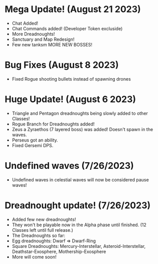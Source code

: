 # Mega Update! (August 21 2023)
- Chat Added!
- Chat Commands added! (Developer Token excluside)
- More Dreadnoughts!
- Sanctuary and Map Redesign!
- Few new tanksm MORE NEW BOSSES!

# Bug Fixes (August 8 2023)
- Fixed Rogue shooting bullets instead of spawning drones

# Huge Update! (August 6 2023)
- Triangle and Pentagon dreadnoughts being slowly added to other Classes!
- Rogue Branch for Dreadnoughts added!
- Zeus a Zyraethos (7 layered boss) was added! Doesn't spawn in the waves.
- Perseus got an ability.
- Fixed Gersemi DPS.

# Undefined waves (7/26/2023)
- Undefined waves in celestial waves will now be considered pause waves!

# Dreadnought update! (7/26/2023)
- Added few new dreadnoughts!
- They won't be playable now in the Alpha phase until finished. (12 Classes left until full release.)
- The Dreadnoughts so far:
- Egg dreadnoughts: Dwarf => Dwarf-Ring
- Square Dreadnoughts: Mercury-Interstellar, Asteroid-Interstellar, Deathstar-Exosphere, Mothership-Exosphere
- More will come soon!